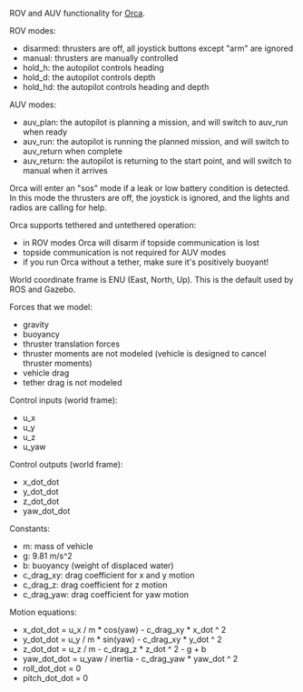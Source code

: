 ROV and AUV functionality for [Orca](https://github.com/clydemcqueen/orca).

ROV modes:
* disarmed: thrusters are off, all joystick buttons except "arm" are ignored
* manual: thrusters are manually controlled
* hold_h: the autopilot controls heading
* hold_d: the autopilot controls depth
* hold_hd: the autopilot controls heading and depth

AUV modes:
* auv_plan: the autopilot is planning a mission, and will switch to auv_run when ready
* auv_run: the autopilot is running the planned mission, and will switch to auv_return when complete
* auv_return: the autopilot is returning to the start point, and will switch to manual when it arrives

Orca will enter an "sos" mode if a leak or low battery condition is detected.
In this mode the thrusters are off, the joystick is ignored, and the lights and radios are calling for help.

Orca supports tethered and untethered operation:
* in ROV modes Orca will disarm if topside communication is lost
* topside communication is not required for AUV modes
* if you run Orca without a tether, make sure it's positively buoyant!

World coordinate frame is ENU (East, North, Up).
This is the default used by ROS and Gazebo.

Forces that we model:
* gravity
* buoyancy
* thruster translation forces
* thruster moments are not modeled (vehicle is designed to cancel thruster moments)
* vehicle drag
* tether drag is not modeled

Control inputs (world frame):
* u_x
* u_y
* u_z
* u_yaw

Control outputs (world frame):
* x_dot_dot
* y_dot_dot
* z_dot_dot
* yaw_dot_dot

Constants:
* m: mass of vehicle
* g: 9.81 m/s^2
* b: buoyancy (weight of displaced water)
* c_drag_xy: drag coefficient for x and y motion
* c_drag_z: drag coefficient for z motion
* c_drag_yaw: drag coefficient for yaw motion

Motion equations:
* x_dot_dot = u_x / m * cos(yaw) - c_drag_xy * x_dot ^ 2
* y_dot_dot = u_y / m * sin(yaw) - c_drag_xy * y_dot ^ 2
* z_dot_dot = u_z / m - c_drag_z * z_dot ^ 2 - g + b
* yaw_dot_dot = u_yaw / inertia - c_drag_yaw * yaw_dot ^ 2
* roll_dot_dot = 0
* pitch_dot_dot = 0